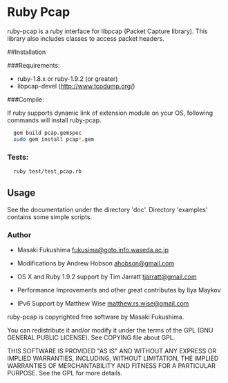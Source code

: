Ruby Pcap
=========

ruby-pcap is a ruby interface for libpcap (Packet Capture library).
This library also includes classes to access packet headers.

##Installation

###Requirements:

  - ruby-1.8.x or ruby-1.9.2 (or greater)
  - libpcap-devel (http://www.tcpdump.org/)

###Compile:

If ruby supports dynamic link of extension module on your OS,
following commands will install ruby-pcap.

```bash
  gem build pcap.gemspec
  sudo gem install pcap*.gem
```  

### Tests:

```bash
  ruby test/test_pcap.rb
```

## Usage

See the documentation under the directory 'doc'.
Directory 'examples' contains some simple scripts.

### Author

* Masaki Fukushima <fukusima@goto.info.waseda.ac.jp>

* Modifications by Andrew Hobson <ahobson@gmail.com>

* OS X and Ruby 1.9.2 support by Tim Jarratt <tjarratt@gmail.com>

* Performance Improvements and other great contributes by Ilya Maykov

* IPv6 Support by Matthew Wise <matthew.rs.wise@gmail.com>

ruby-pcap is copyrighted free software by Masaki Fukushima.

You can redistribute it and/or modify it under the terms of
the GPL (GNU GENERAL PUBLIC LICENSE).  See COPYING file about GPL.

THIS SOFTWARE IS PROVIDED "AS IS" AND WITHOUT ANY EXPRESS OR IMPLIED
WARRANTIES, INCLUDING, WITHOUT LIMITATION, THE IMPLIED WARRANTIES OF
MERCHANTABILITY AND FITNESS FOR A PARTICULAR PURPOSE.  See the GPL for
more details.
